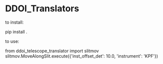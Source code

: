 # DDOI_Translators

to install:

pip install .

to use:

from ddoi_telescope_translator import slitmov
slitmov.MoveAlongSlit.execute({'inst_offset_det': 10.0, 'instrument': 'KPF'})

